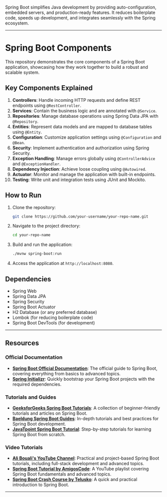 Spring Boot simplifies Java development by providing auto-configuration, embedded servers, and production-ready features. It reduces boilerplate code, speeds up development, and integrates seamlessly with the Spring ecosystem. 

---

# Spring Boot Components

This repository demonstrates the core components of a Spring Boot application, showcasing how they work together to build a robust and scalable system.

## Key Components Explained

1. **Controllers**: Handle incoming HTTP requests and define REST endpoints using `@RestController`.
2. **Services**: Contain the business logic and are annotated with `@Service`.
3. **Repositories**: Manage database operations using Spring Data JPA with `@Repository`.
4. **Entities**: Represent data models and are mapped to database tables using `@Entity`.
5. **Configuration**: Customize application settings using `@Configuration` and `@Bean`.
6. **Security**: Implement authentication and authorization using Spring Security.
7. **Exception Handling**: Manage errors globally using `@ControllerAdvice` and `@ExceptionHandler`.
8. **Dependency Injection**: Achieve loose coupling using `@Autowired`.
9. **Actuator**: Monitor and manage the application with built-in endpoints.
10. **Testing**: Write unit and integration tests using JUnit and Mockito.

## How to Run

1. Clone the repository:  
   ```bash
   git clone https://github.com/your-username/your-repo-name.git
   ```
2. Navigate to the project directory:  
   ```bash
   cd your-repo-name
   ```
3. Build and run the application:  
   ```bash
   ./mvnw spring-boot:run
   ```
4. Access the application at `http://localhost:8080`.

## Dependencies

- Spring Web
- Spring Data JPA
- Spring Security
- Spring Boot Actuator
- H2 Database (or any preferred database)
- Lombok (for reducing boilerplate code)
- Spring Boot DevTools (for development)

---

## Resources

### Official Documentation
- **[Spring Boot Official Documentation](https://spring.io/projects/spring-boot)**: The official guide to Spring Boot, covering everything from basics to advanced topics.
- **[Spring Initializr](https://start.spring.io/)**: Quickly bootstrap your Spring Boot projects with the required dependencies.

### Tutorials and Guides
- **[GeeksforGeeks Spring Boot Tutorials](https://www.geeksforgeeks.org/spring-boot/)**: A collection of beginner-friendly tutorials and articles on Spring Boot.
- **[Baeldung Spring Boot Guides](https://www.baeldung.com/spring-boot)**: In-depth tutorials and best practices for Spring Boot development.
- **[JavaTpoint Spring Boot Tutorial](https://www.javatpoint.com/spring-boot-tutorial)**: Step-by-step tutorials for learning Spring Boot from scratch.

### Video Tutorials
- **[Ali Bouali's YouTube Channel](https://www.youtube.com/@BoualiAli)**: Practical and project-based Spring Boot tutorials, including full-stack development and advanced topics.
- **[Spring Boot Tutorial by AmigosCode](https://www.youtube.com/playlist?list=PL82C6-O4XrHdiS10BLh23x71ve9mQCln0)**: A YouTube playlist covering Spring Boot fundamentals and advanced topics.
- **[Spring Boot Crash Course by Telusko](https://www.youtube.com/watch?v=35EQXmHKZYs)**: A quick and practical introduction to Spring Boot.

---

